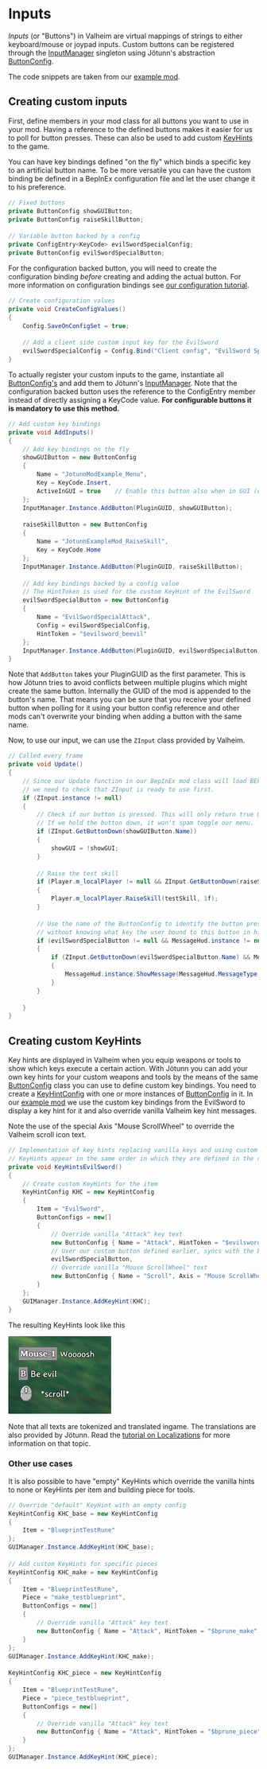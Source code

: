 ﻿# Inputs

_Inputs_ (or "Buttons") in Valheim are virtual mappings of strings to either keyboard/mouse or joypad inputs. Custom buttons can be registered through the [InputManager](xref:Jotunn.Managers.InputManager) singleton using Jötunn's abstraction [ButtonConfig](xref:Jotunn.Configs.ButtonConfig).

The code snippets are taken from our [example mod](https://github.com/Valheim-Modding/JotunnModExample).

## Creating custom inputs

First, define members in your mod class for all buttons you want to use in your mod. Having a reference to the defined buttons makes it easier for us to poll for button presses. These can also be used to add custom [KeyHints](#creating-custom-keyhints) to the game.

You can have key bindings defined "on the fly" which binds a specific key to an artificial button name. To be more versatile you can have the custom binding be defined in a BepInEx configuration file and let the user change it to his preference.

```cs
// Fixed buttons
private ButtonConfig showGUIButton;
private ButtonConfig raiseSkillButton;

// Variable button backed by a config
private ConfigEntry<KeyCode> evilSwordSpecialConfig;
private ButtonConfig evilSwordSpecialButton;
```

For the configuration backed button, you will need to create the configuration binding *before* creating and adding the actual button. For more information on configuration bindings see [our configuration tutorial](config.md).

```cs
// Create configuration values
private void CreateConfigValues()
{
    Config.SaveOnConfigSet = true;

    // Add a client side custom input key for the EvilSword
    evilSwordSpecialConfig = Config.Bind("Client config", "EvilSword Special Attack", KeyCode.B, new ConfigDescription("Key to unleash evil with the Evil Sword"));
}
```

To actually register your custom inputs to the game, instantiate all [ButtonConfig's](xref:Jotunn.Configs.ButtonConfig) and add them to Jötunn's [InputManager](xref:Jotunn.Managers.InputManager). Note that the configuration backed button uses the reference to the ConfigEntry member instead of directly assigning a KeyCode value. **For configurable buttons it is mandatory to use this method.**

```cs
// Add custom key bindings
private void AddInputs()
{
    // Add key bindings on the fly
    showGUIButton = new ButtonConfig
    {
        Name = "JotunnModExample_Menu",
        Key = KeyCode.Insert,
        ActiveInGUI = true    // Enable this button also when in GUI (e.g. the console)
    };
    InputManager.Instance.AddButton(PluginGUID, showGUIButton);

    raiseSkillButton = new ButtonConfig
    {
        Name = "JotunnExampleMod_RaiseSkill",
        Key = KeyCode.Home
    };
    InputManager.Instance.AddButton(PluginGUID, raiseSkillButton);

    // Add key bindings backed by a config value
    // The HintToken is used for the custom KeyHint of the EvilSword
    evilSwordSpecialButton = new ButtonConfig
    {
        Name = "EvilSwordSpecialAttack",
        Config = evilSwordSpecialConfig,
        HintToken = "$evilsword_beevil"
    };
    InputManager.Instance.AddButton(PluginGUID, evilSwordSpecialButton);
}
```

Note that `AddButton` takes your PluginGUID as the first parameter. This is how Jötunn tries to avoid conflicts between multiple plugins which might create the same button. Internally the GUID of the mod is appended to the button's name. That means you can be sure that you receive your defined button when polling for it using your button config reference and other mods can't overwrite your binding when adding a button with the same name.

Now, to use our input, we can use the `ZInput` class provided by Valheim.

```cs
// Called every frame
private void Update()
{
    // Since our Update function in our BepInEx mod class will load BEFORE Valheim loads,
    // we need to check that ZInput is ready to use first.
    if (ZInput.instance != null)
    {
        // Check if our button is pressed. This will only return true ONCE, right after our button is pressed.
        // If we hold the button down, it won't spam toggle our menu.
        if (ZInput.GetButtonDown(showGUIButton.Name))
        {
            showGUI = !showGUI;
        }

        // Raise the test skill
        if (Player.m_localPlayer != null && ZInput.GetButtonDown(raiseSkillButton.Name))
        {
            Player.m_localPlayer.RaiseSkill(testSkill, 1f);
        }

        // Use the name of the ButtonConfig to identify the button pressed
        // without knowing what key the user bound to this button in his configuration.
        if (evilSwordSpecialButton != null && MessageHud.instance != null)
        {
            if (ZInput.GetButtonDown(evilSwordSpecialButton.Name) && MessageHud.instance.m_msgQeue.Count == 0)
            {
                MessageHud.instance.ShowMessage(MessageHud.MessageType.Center, "$evilsword_beevilmessage");
            }
        }

    }
}
```

## Creating custom KeyHints

Key hints are displayed in Valheim when you equip weapons or tools to show which keys execute a certain action. With Jötunn you can add your own key hints for your custom weapons and tools by the means of the same [ButtonConfig](xref:Jotunn.Configs.ButtonConfig) class you can use to define custom key bindings. You need to create a [KeyHintConfig](xref:Jotunn.Configs.KeyHintConfig) with one or more instances of [ButtonConfig](xref:Jotunn.Configs.ButtonConfig) in it. In our [example mod](https://github.com/Valheim-Modding/JotunnModExample) we use the custom key bindings from the EvilSword to display a key hint for it and also override vanilla Valheim key hint messages. 

Note the use of the special Axis "Mouse ScrollWheel" to override the Valheim scroll icon text.

```cs
// Implementation of key hints replacing vanilla keys and using custom keys.
// KeyHints appear in the same order in which they are defined in the config.
private void KeyHintsEvilSword()
{
    // Create custom KeyHints for the item
    KeyHintConfig KHC = new KeyHintConfig
    {
        Item = "EvilSword",
        ButtonConfigs = new[]
        {
            // Override vanilla "Attack" key text
            new ButtonConfig { Name = "Attack", HintToken = "$evilsword_shwing" },
            // User our custom button defined earlier, syncs with the backing config value
            evilSwordSpecialButton,
            // Override vanilla "Mouse ScrollWheel" text
            new ButtonConfig { Name = "Scroll", Axis = "Mouse ScrollWheel", HintToken = "$evilsword_scroll" }
        }
    };
    GUIManager.Instance.AddKeyHint(KHC);
}
```

The resulting KeyHints look like this

![Custom Key Hints](../images/data/EvilSwordKeyHints.png)

Note that all texts are tokenized and translated ingame. The translations are also provided by Jötunn. Read the [tutorial on Localizations](localization.md) for more information on that topic.

### Other use cases

It is also possible to have "empty" KeyHints which override the vanilla hints to none or KeyHints per item and building piece for tools.

```cs
// Override "default" KeyHint with an empty config
KeyHintConfig KHC_base = new KeyHintConfig
{
    Item = "BlueprintTestRune"
};
GUIManager.Instance.AddKeyHint(KHC_base);

// Add custom KeyHints for specific pieces
KeyHintConfig KHC_make = new KeyHintConfig
{
    Item = "BlueprintTestRune",
    Piece = "make_testblueprint",
    ButtonConfigs = new[]
    {
        // Override vanilla "Attack" key text
        new ButtonConfig { Name = "Attack", HintToken = "$bprune_make" }
    }
};
GUIManager.Instance.AddKeyHint(KHC_make);

KeyHintConfig KHC_piece = new KeyHintConfig
{
    Item = "BlueprintTestRune",
    Piece = "piece_testblueprint",
    ButtonConfigs = new[]
    {
        // Override vanilla "Attack" key text
        new ButtonConfig { Name = "Attack", HintToken = "$bprune_piece" }
    }
};
GUIManager.Instance.AddKeyHint(KHC_piece);
```